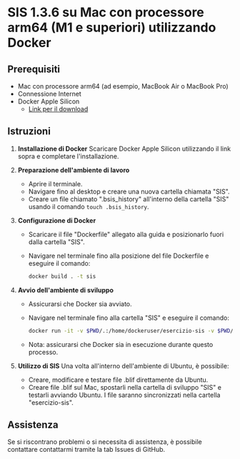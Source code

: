 
# SIS 1.3.6 su Mac con processore arm64 (M1 e superiori) utilizzando Docker

## Prerequisiti

- Mac con processore arm64 (ad esempio, MacBook Air o MacBook Pro)
- Connessione Internet
- Docker Apple Silicon
  - [Link per il download](https://desktop.docker.com/mac/main/arm64/Docker.dmg)

## Istruzioni

1. **Installazione di Docker**
   Scaricare Docker Apple Silicon utilizzando il link sopra e completare l'installazione.

2. **Preparazione dell'ambiente di lavoro**
   - Aprire il terminale.
   - Navigare fino al desktop e creare una nuova cartella chiamata "SIS".
   - Creare un file chiamato ".bsis_history" all'interno della cartella "SIS" usando il comando `touch .bsis_history`.

3. **Configurazione di Docker**
   - Scaricare il file "Dockerfile" allegato alla guida e posizionarlo fuori dalla cartella "SIS".
   - Navigare nel terminale fino alla posizione del file Dockerfile e eseguire il comando:

     ```bash
     docker build . -t sis
     ```

4. **Avvio dell'ambiente di sviluppo**
   - Assicurarsi che Docker sia avviato.
   - Navigare nel terminale fino alla cartella "SIS" e eseguire il comando:

     ```bash
     docker run -it -v $PWD/.:/home/dockeruser/esercizio-sis -v $PWD/.bsis_history:/home/dockeruser/.bsis_history sis /bin/bash
     ```

   - Nota: assicurarsi che Docker sia in esecuzione durante questo processo.

5. **Utilizzo di SIS**
   Una volta all'interno dell'ambiente di Ubuntu, è possibile:
   - Creare, modificare e testare file .blif direttamente da Ubuntu.
   - Creare file .blif sul Mac, spostarli nella cartella di sviluppo "SIS" e testarli avviando Ubuntu. I file saranno sincronizzati nella cartella "esercizio-sis".

## Assistenza

Se si riscontrano problemi o si necessita di assistenza, è possibile contattare contattarmi tramite la tab Issues di GitHub.
